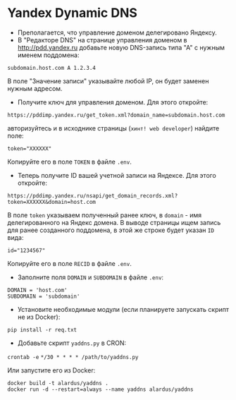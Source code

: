 # Yandex Dynamic DNS

- Преполагается, что управление доменом делегировано Яндексу.
- В "Редакторе DNS" на странице управления доменом в http://pdd.yandex.ru добавьте новую DNS-запись типа "А" с нужным именем поддомена:

`subdomain.host.com A 1.2.3.4`

В поле "Значение записи" указывайте любой IP, он будет заменен нужным адресом.

- Получите ключ для управления доменом. Для этого откройте:

`https://pddimp.yandex.ru/get_token.xml?domain_name=subdomain.host.com`

авторизуйтесь и в исходнике страницы (`хинт! web developer`) найдите поле:

`token="XXXXXX"`

Копируйте его в поле `TOKEN` в файле `.env`.

- Теперь получите ID вашей учетной записи на Яндексе. Для этого откройте:

`https://pddimp.yandex.ru/nsapi/get_domain_records.xml?token=XXXXXX&domain=host.com`

В поле `token` указываем полученный ранее ключ, в `domain` - имя делегированного на Яндекс домена. В выводе страницы ищем запись для ранее созданного поддомена, в этой же строке будет указан `ID` вида:

`id="1234567"`

Копируйте его в поле `RECID` в файле `.env`.

- Заполните поля `DOMAIN` и `SUBDOMAIN` в файле `.env`:

```
DOMAIN = 'host.com'
SUBDOMAIN = 'subdomain'
```

- Установите необходимые модули (если планируете запускать скрипт не из Docker):

`pip install -r req.txt`

- Добавьте скрипт `yaddns.py` в CRON:

`crontab -e`
`*/30 * * * * /path/to/yaddns.py`

Или запустите его из Docker:

```
docker build -t alardus/yaddns .
docker run -d --restart=always --name yaddns alardus/yaddns
```
